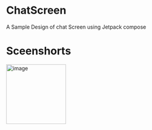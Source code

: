 # ChatScreen
A Sample Design of chat Screen using Jetpack compose
# Sceenshorts
<img width="160" alt="image" src="https://github.com/abircse/ChatScreen/assets/22006238/73a31a56-c6d5-4c84-92a9-57f47902f48c">
